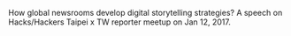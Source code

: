 How global newsrooms develop digital storytelling strategies? A speech on Hacks/Hackers Taipei x TW reporter meetup on Jan 12, 2017.